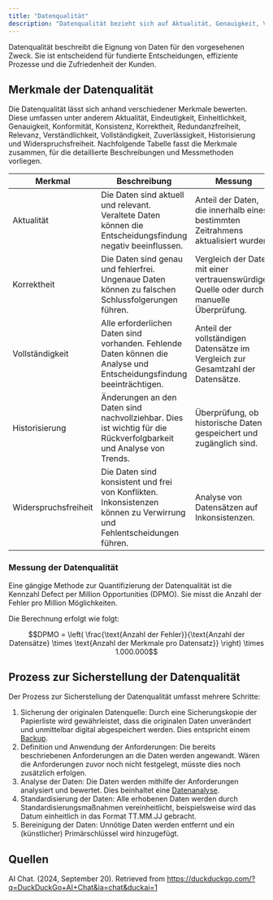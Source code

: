 ```yaml
---
title: "Datenqualität"
description: "Datenqualität bezieht sich auf Aktualität, Genauigkeit, Vollständigkeit und Konsistenz von Daten. Merkmale sind Eindeutigkeit, Konformität und Widerspruchsfreiheit. Messung erfolgt mit DPMO. Prozess umfasst Sicherung, Analyse, Standardisierung und Bereinigung."
---
```


Datenqualität beschreibt die Eignung von Daten für den vorgesehenen Zweck. Sie ist entscheidend für fundierte Entscheidungen, effiziente Prozesse und die Zufriedenheit der Kunden.

## Merkmale der Datenqualität

Die Datenqualität lässt sich anhand verschiedener Merkmale bewerten. Diese umfassen unter anderem Aktualität, Eindeutigkeit, Einheitlichkeit, Genauigkeit, Konformität, Konsistenz, Korrektheit, Redundanzfreiheit, Relevanz, Verständlichkeit, Vollständigkeit, Zuverlässigkeit, Historisierung und Widerspruchsfreiheit. Nachfolgende Tabelle fasst die Merkmale zusammen, für die detaillierte Beschreibungen und Messmethoden vorliegen.

| Merkmal          | Beschreibung                                                                 | Messung                                                                 |
|------------------|------------------------------------------------------------------------------|-------------------------------------------------------------------------|
| Aktualität      | Die Daten sind aktuell und relevant. Veraltete Daten können die Entscheidungsfindung negativ beeinflussen. | Anteil der Daten, die innerhalb eines bestimmten Zeitrahmens aktualisiert wurden. |
| Korrektheit     | Die Daten sind genau und fehlerfrei. Ungenaue Daten können zu falschen Schlussfolgerungen führen. | Vergleich der Daten mit einer vertrauenswürdigen Quelle oder durch manuelle Überprüfung. |
| Vollständigkeit | Alle erforderlichen Daten sind vorhanden. Fehlende Daten können die Analyse und Entscheidungsfindung beeinträchtigen. | Anteil der vollständigen Datensätze im Vergleich zur Gesamtzahl der Datensätze. |
| Historisierung  | Änderungen an den Daten sind nachvollziehbar. Dies ist wichtig für die Rückverfolgbarkeit und Analyse von Trends. | Überprüfung, ob historische Daten gespeichert und zugänglich sind. |
| Widerspruchsfreiheit | Die Daten sind konsistent und frei von Konflikten. Inkonsistenzen können zu Verwirrung und Fehlentscheidungen führen. | Analyse von Datensätzen auf Inkonsistenzen. |

### Messung der Datenqualität

Eine gängige Methode zur Quantifizierung der Datenqualität ist die Kennzahl Defect per Million Opportunities (DPMO). Sie misst die Anzahl der Fehler pro Million Möglichkeiten.

Die Berechnung erfolgt wie folgt:

$$DPMO = \left( \frac{\text{Anzahl der Fehler}}{\text{Anzahl der Datensätze} \times \text{Anzahl der Merkmale pro Datensatz}} \right) \times 1.000.000$$

## Prozess zur Sicherstellung der Datenqualität

Der Prozess zur Sicherstellung der Datenqualität umfasst mehrere Schritte:

1. Sicherung der originalen Datenquelle: Durch eine Sicherungskopie der Papierliste wird gewährleistet, dass die originalen Daten unverändert und unmittelbar digital abgespeichert werden. Dies entspricht einem [Backup](/open-fidup/lerninhalte/backup).
2. Definition und Anwendung der Anforderungen: Die bereits beschriebenen Anforderungen an die Daten werden angewandt. Wären die Anforderungen zuvor noch nicht festgelegt, müsste dies noch zusätzlich erfolgen.
3. Analyse der Daten: Die Daten werden mithilfe der Anforderungen analysiert und bewertet. Dies beinhaltet eine [Datenanalyse](/open-fidup/lerninhalte/datenanalyse).
4. Standardisierung der Daten: Alle erhobenen Daten werden durch Standardisierungsmaßnahmen vereinheitlicht, beispielsweise wird das Datum einheitlich in das Format TT.MM.JJ gebracht.
5. Bereinigung der Daten: Unnötige Daten werden entfernt und ein (künstlicher) Primärschlüssel wird hinzugefügt.

## Quellen

AI Chat. (2024, September 20). Retrieved from https://duckduckgo.com/?q=DuckDuckGo+AI+Chat&ia=chat&duckai=1